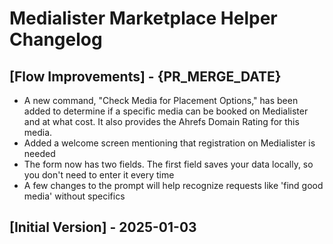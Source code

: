 # Medialister Marketplace Helper Changelog

## [Flow Improvements] - {PR_MERGE_DATE}

- A new command, "Check Media for Placement Options," has been added to determine if a specific media can be booked on Medialister and at what cost. It also provides the Ahrefs Domain Rating for this media.
- Added a welcome screen mentioning that registration on Medialister is needed
- The form now has two fields. The first field saves your data locally, so you don't need to enter it every time
- A few changes to the prompt will help recognize requests like 'find good media' without specifics

## [Initial Version] - 2025-01-03
